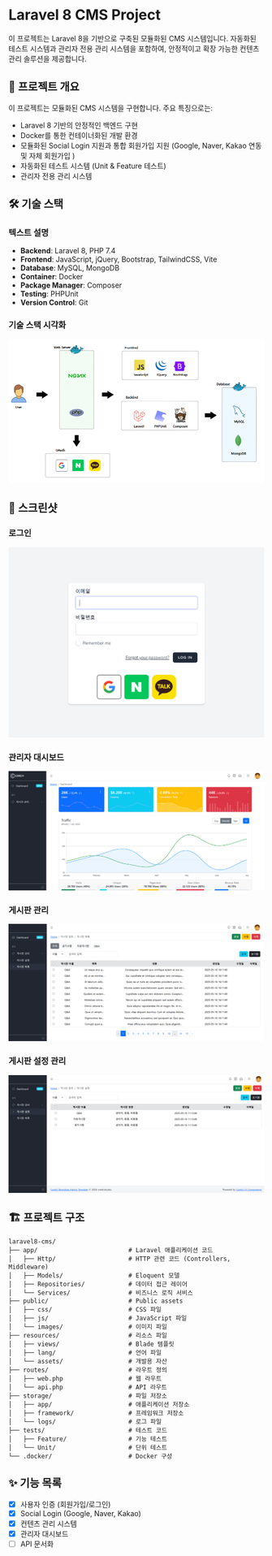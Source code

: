 # Laravel 8 CMS Project

이 프로젝트는 Laravel 8을 기반으로 구축된 모듈화된 CMS 시스템입니다. 자동화된 테스트 시스템과 관리자 전용 관리 시스템을 포함하여, 안정적이고 확장 가능한 컨텐츠 관리 솔루션을 제공합니다.


## 🚀 프로젝트 개요

이 프로젝트는 모듈화된 CMS 시스템을 구현합니다. 주요 특징으로는:
- Laravel 8 기반의 안정적인 백엔드 구현
- Docker를 통한 컨테이너화된 개발 환경
- 모듈화된 Social Login 지원과 통합 회원가입 지원 (Google, Naver, Kakao 연동 및 자체 회원가입 )
- 자동화된 테스트 시스템 (Unit & Feature 테스트)
- 관리자 전용 관리 시스템


## 🛠️ 기술 스택

### 텍스트 설명
- **Backend**: Laravel 8, PHP 7.4
- **Frontend**: JavaScript, jQuery, Bootstrap, TailwindCSS, Vite
- **Database**: MySQL, MongoDB
- **Container**: Docker
- **Package Manager**: Composer
- **Testing**: PHPUnit
- **Version Control**: Git

### 기술 스택 시각화
![기술 스택](storage/screenshots/tech-stack.png)


## 📸 스크린샷

### 로그인
![로그인](storage/screenshots/login.png)

### 관리자 대시보드
![대시보드](storage/screenshots/dashboard.png)

### 게시판 관리
![게시판](storage/screenshots/board-management.png)

### 게시판 설정 관리
![게시판 설정](storage/screenshots/board-config-management.png)


## 🏗️ 프로젝트 구조
```text
laravel8-cms/
├── app/                         # Laravel 애플리케이션 코드
│   ├── Http/                    # HTTP 관련 코드 (Controllers, Middleware)
│   ├── Models/                  # Eloquent 모델
│   ├── Repositories/            # 데이터 접근 레이어
│   └── Services/                # 비즈니스 로직 서비스
├── public/                      # Public assets
│   ├── css/                     # CSS 파일
│   ├── js/                      # JavaScript 파일
│   └── images/                  # 이미지 파일
├── resources/                   # 리소스 파일
│   ├── views/                   # Blade 템플릿
│   ├── lang/                    # 언어 파일
│   └── assets/                  # 개발용 자산
├── routes/                      # 라우트 정의
│   ├── web.php                  # 웹 라우트
│   └── api.php                  # API 라우트
├── storage/                     # 파일 저장소
│   ├── app/                     # 애플리케이션 저장소
│   ├── framework/               # 프레임워크 저장소
│   └── logs/                    # 로그 파일
├── tests/                       # 테스트 코드
│   ├── Feature/                 # 기능 테스트
│   └── Unit/                    # 단위 테스트
└── .docker/                     # Docker 구성
```


## ✨ 기능 목록

- [x] 사용자 인증 (회원가입/로그인)
- [x] Social Login (Google, Naver, Kakao)
- [x] 컨텐츠 관리 시스템
- [x] 관리자 대시보드
- [ ] API 문서화

